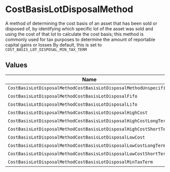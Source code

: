 # CostBasisLotDisposalMethod

A method of determining the cost basis of an asset that has been sold or disposed of, by identifying which specific lot of the asset was sold and using the cost of that lot to calculate the cost basis; this method is commonly used for tax purposes to determine the amount of reportable capital gains or losses By default, this is set to `COST_BASIS_LOT_DISPOSAL_MIN_TAX_TERM`


## Values

| Name                                                              | Value                                                             |
| ----------------------------------------------------------------- | ----------------------------------------------------------------- |
| `CostBasisLotDisposalMethodCostBasisLotDisposalMethodUnspecified` | COST_BASIS_LOT_DISPOSAL_METHOD_UNSPECIFIED                        |
| `CostBasisLotDisposalMethodCostBasisLotDisposalFifo`              | COST_BASIS_LOT_DISPOSAL_FIFO                                      |
| `CostBasisLotDisposalMethodCostBasisLotDisposalLifo`              | COST_BASIS_LOT_DISPOSAL_LIFO                                      |
| `CostBasisLotDisposalMethodCostBasisLotDisposalHighCost`          | COST_BASIS_LOT_DISPOSAL_HIGH_COST                                 |
| `CostBasisLotDisposalMethodCostBasisLotDisposalHighCostLongTerm`  | COST_BASIS_LOT_DISPOSAL_HIGH_COST_LONG_TERM                       |
| `CostBasisLotDisposalMethodCostBasisLotDisposalHighCostShortTerm` | COST_BASIS_LOT_DISPOSAL_HIGH_COST_SHORT_TERM                      |
| `CostBasisLotDisposalMethodCostBasisLotDisposalLowCost`           | COST_BASIS_LOT_DISPOSAL_LOW_COST                                  |
| `CostBasisLotDisposalMethodCostBasisLotDisposalLowCostLongTerm`   | COST_BASIS_LOT_DISPOSAL_LOW_COST_LONG_TERM                        |
| `CostBasisLotDisposalMethodCostBasisLotDisposalLowCostShortTerm`  | COST_BASIS_LOT_DISPOSAL_LOW_COST_SHORT_TERM                       |
| `CostBasisLotDisposalMethodCostBasisLotDisposalMinTaxTerm`        | COST_BASIS_LOT_DISPOSAL_MIN_TAX_TERM                              |